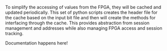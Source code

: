 To simplify the accessing of values from the FPGA, they will be cached and updated periodically. This set of python scripts
creates the header file for the cache based on the input bit file and then will create the methods for interfacing through
the cache. This provides abstraction from session management and addresses while also managing FPGA access and session 
tracking.

Documentation happens here!
